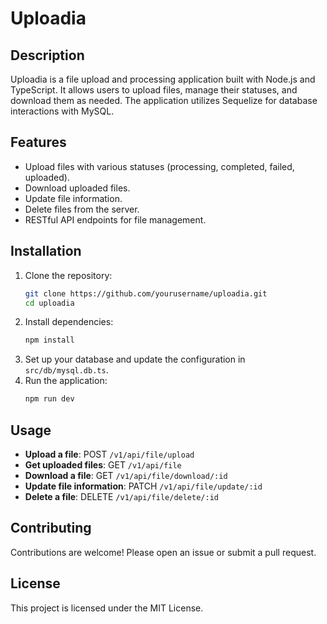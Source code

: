 # Uploadia

## Description
Uploadia is a file upload and processing application built with Node.js and TypeScript. It allows users to upload files, manage their statuses, and download them as needed. The application utilizes Sequelize for database interactions with MySQL.

## Features
- Upload files with various statuses (processing, completed, failed, uploaded).
- Download uploaded files.
- Update file information.
- Delete files from the server.
- RESTful API endpoints for file management.

## Installation
1. Clone the repository:
   ```bash
   git clone https://github.com/yourusername/uploadia.git
   cd uploadia
   ```
2. Install dependencies:
   ```bash
   npm install
   ```
3. Set up your database and update the configuration in `src/db/mysql.db.ts`.
4. Run the application:
   ```bash
   npm run dev
   ```

## Usage
- **Upload a file**: POST `/v1/api/file/upload`
- **Get uploaded files**: GET `/v1/api/file`
- **Download a file**: GET `/v1/api/file/download/:id`
- **Update file information**: PATCH `/v1/api/file/update/:id`
- **Delete a file**: DELETE `/v1/api/file/delete/:id`

## Contributing
Contributions are welcome! Please open an issue or submit a pull request.

## License
This project is licensed under the MIT License.
